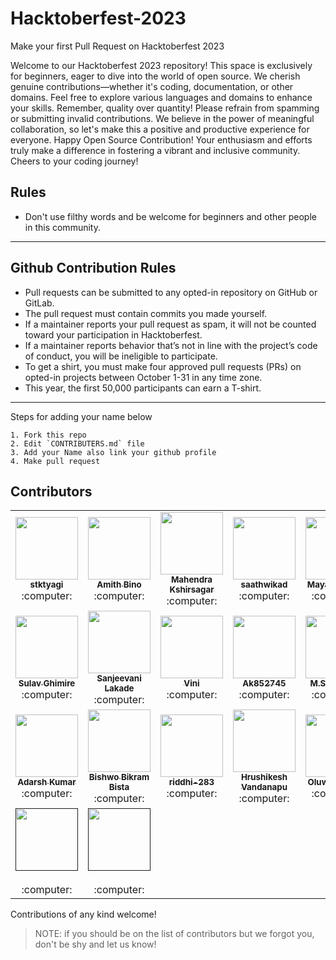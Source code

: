 # Hacktoberfest-2023
Make your first Pull Request on Hacktoberfest 2023

Welcome to our Hacktoberfest 2023 repository! This space is exclusively for beginners, eager to dive into the world of open source. We cherish genuine contributions—whether it's coding, documentation, or other domains. Feel free to explore various languages and domains to enhance your skills. Remember, quality over quantity! Please refrain from spamming or submitting invalid contributions. We believe in the power of meaningful collaboration, so let's make this a positive and productive experience for everyone. Happy Open Source Contribution! Your enthusiasm and efforts truly make a difference in fostering a vibrant and inclusive community. Cheers to your coding journey!

## Rules

- Don't use filthy words and be welcome for beginners and other people in this community.

---

## Github Contribution Rules
- Pull requests can be submitted to any opted-in repository on GitHub or GitLab.
- The pull request must contain commits you made yourself.
- If a maintainer reports your pull request as spam, it will not be counted toward your participation in Hacktoberfest.
- If a maintainer reports behavior that’s not in line with the project’s code of conduct, you will be ineligible to participate.
- To get a shirt, you must make four approved pull requests (PRs) on opted-in projects between October 1-31 in any time zone.
- This year, the first 50,000 participants can earn a T-shirt.
---

Steps for adding your name below

    1. Fork this repo
    2. Edit `CONTRIBUTERS.md` file
    3. Add your Name also link your github profile
    4. Make pull request



## Contributors

<!-- ALL-CONTRIBUTORS-LIST:START - Do not remove or modify this section -->
<!-- prettier-ignore-start -->
<!-- markdownlint-disable -->

<table>

<tr>          
<td align="center"><a href="https://github.com/stktyagi"><kbd><img src="https://avatars.githubusercontent.com/u/142912014?v=4" width="100px;" alt=""/></kbd><br /><sub><b>stktyagi</b></sub></a><br /> :computer:  </td>
<td align="center"><a href="https://github.com/AmithBino"><kbd><img src="https://avatars.githubusercontent.com/u/64013252?v=4" width="100px;" alt=""/></kbd><br /><sub><b>Amith Bino</b></sub></a><br /> :computer:  </td>
<td align="center"><a href="https://github.com/Mahendra5495"><kbd><img src="https://avatars.githubusercontent.com/u/82939327?v=4" width="100px;" alt=""/></kbd><br /><sub><b>Mahendra Kshirsagar </b></sub></a><br /> :computer:  </td>
<td align="center"><a href="https://github.com/saathwikad"><kbd><img src="https://avatars.githubusercontent.com/u/118562491?v=4" width="100px;" alt=""/></kbd><br /><sub><b>saathwikad </b></sub></a><br /> :computer:  </td>
 <td align="center"><a href="https://github.com/Mayank-Creater"><kbd><img src="https://avatars.githubusercontent.com/u/67818466?v=4" width="100px;" alt=""/></kbd><br /><sub><b>Mayank Gupta</b></sub></a><br /> :computer:  </td>
<td align="center"><a href="https://github.com/CrypticRevenger"><kbd><img src="https://avatars.githubusercontent.com/u/128175097?v=4" width="100px;" alt=""/></kbd><br /><sub><b>Spandan Tripathy</b></sub></a><br /> :computer:  </td>
</tr>

<tr>
<td align="center"><a href="https://github.com/sulavghimiree"><kbd><img src="https://avatars.githubusercontent.com/u/117935541?v=4" width="100px;" alt=""/></kbd><br /><sub><b>Sulav Ghimire</b></sub></a><br /> :computer:  </td>
<td align="center"><a href="https://github.com/sanjeevani-25"><kbd><img src="https://avatars.githubusercontent.com/u/96921605?v=4" width="100px;" alt=""/></kbd><br /><sub><b>Sanjeevani Lakade</b></sub></a><br /> :computer:  </td>
<td align="center"><a href="https://github.com/VPeron"><kbd><img src="https://avatars.githubusercontent.com/u/86022703?v=4" width="100px;" alt=""/></kbd><br /><sub><b>Vini</b></sub></a><br /> :computer:  </td>
<td align="center"><a href="https://github.com/Ak852745"><kbd><img src="https://avatars.githubusercontent.com/u/146869598?v=4" width="100px;" alt=""/></kbd><br /><sub><b>Ak852745</b></sub></a><br /> :computer:  </td>
 <td align="center"><a href="https://github.com/Saksham093"><kbd><img src="https://avatars.githubusercontent.com/u/69385787?v=4" width="100px;" alt=""/></kbd><br /><sub><b>M.SAKSHAM</b></sub></a><br /> :computer:  </td>
 <td align="center"><a href="https://github.com/akash-rajak"><kbd><img src="https://avatars.githubusercontent.com/u/57003737?v=4" width="100px;" alt=""/></kbd><br /><sub><b>Akash Rajak</b></sub></a><br /> :computer:  </td>
</tr>

<tr>
<td align="center"><a href="https://github.com/Insomniac2904"><kbd><img src="https://avatars.githubusercontent.com/u/109868197?v=4" width="100px;" alt=""/></kbd><br /><sub><b>Adarsh Kumar</b></sub></a><br /> :computer:  </td>
<td align="center"><a href="https://github.com/bishwobista"><kbd><img src="https://avatars.githubusercontent.com/u/91307873?v=4" width="100px;" alt=""/></kbd><br /><sub><b>Bishwo Bikram Bista</b></sub></a><br /> :computer:  </td>
<td align="center"><a href="https://github.com/riddhi-283"><kbd><img src="https://avatars.githubusercontent.com/u/124153277?v=4" width="100px;" alt=""/></kbd><br /><sub><b>riddhi-283</b></sub></a><br /> :computer:  </td>
<td align="center"><a href="https://github.com/hrushi2003"><kbd><img src="https://avatars.githubusercontent.com/u/94824558?v=4" width="100px;" alt=""/></kbd><br /><sub><b>Hrushikesh Vandanapu</b></sub></a><br /> :computer:  </td>
<td align="center"><a href="https://github.com/DevTomilola-OS"><kbd><img src="https://avatars.githubusercontent.com/u/114832204?v=4" width="100px;" alt=""/></kbd><br /><sub><b>Oluwatomilola</b></sub></a><br /> :computer:  </td>
<td align="center"><a href="https://github.com/manojna191"><kbd><img src="https://avatars.githubusercontent.com/u/79504458?v=4" width="100px;" alt=""/></kbd><br /><sub><b>Manojna Vinjamuri</b></sub></a><br /> :computer:  </td>
</tr>

<tr>

<td align="center"><a href=""><kbd><img src="" width="100px;" alt=""/></kbd><br /><sub><b> </b></sub></a><br /> :computer:  </td>
<td align="center"><a href=""><kbd><img src="" width="100px;" alt=""/></kbd><br /><sub><b> </b></sub></a><br /> :computer:  </td>

</tr>

</table>

<!-- markdownlint-enable -->
<!-- prettier-ignore-end -->
<!-- ALL-CONTRIBUTORS-LIST:END -->

Contributions of any kind welcome!

>    NOTE: if you should be on the list of contributors but we forgot you, don't be shy and let us know!
